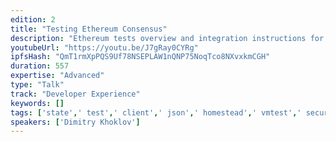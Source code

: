 ```yaml
---
edition: 2
title: "Testing Ethereum Consensus"
description: "Ethereum tests overview and integration instructions for client developers."
youtubeUrl: "https://youtu.be/J7gRay0CYRg"
ipfsHash: "QmT1rmXpPQS9Uf78NSEPLAW1nQNP75NoqTco8NXvxkmCGH"
duration: 557
expertise: "Advanced"
type: "Talk"
track: "Developer Experience"
keywords: []
tags: ['state',' test',' client',' json',' homestead',' vmtest',' security',' testing','Developer Experience']
speakers: ['Dimitry Khoklov']
---
```

